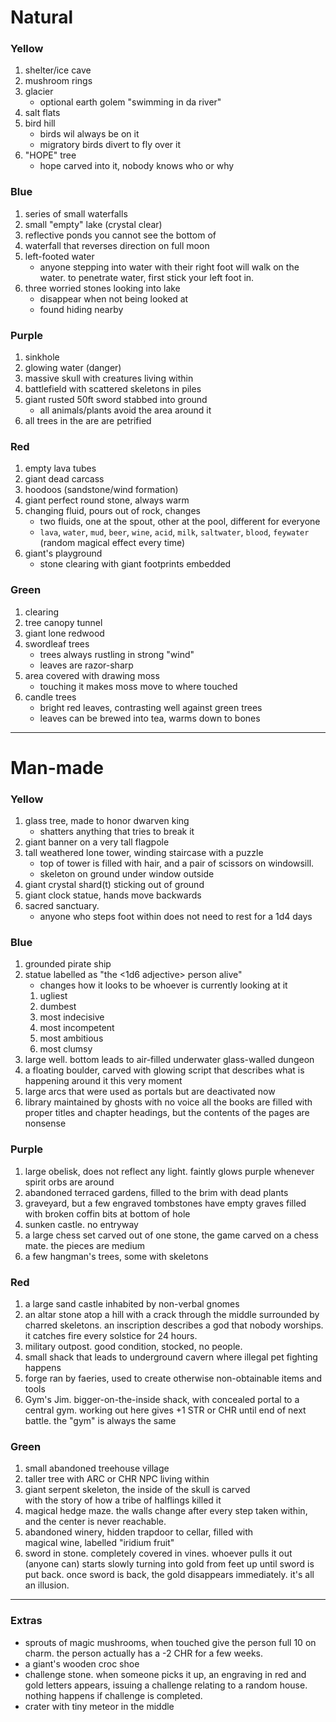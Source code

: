 # Natural

### Yellow
1. shelter/ice cave
2. mushroom rings
3. glacier
    * optional earth golem "swimming in da river"
4. salt flats
5. bird hill
    * birds wil always be on it
    * migratory birds divert to fly over it
6. "HOPE" tree
    * hope carved into it, nobody knows who or why


### Blue
1. series of small waterfalls
2. small "empty" lake (crystal clear)
3. reflective ponds you cannot see the bottom of
4. waterfall that reverses direction on full moon
5. left-footed water
    * anyone stepping into water with their right foot will walk on the water. to penetrate water, first stick your left foot in.
6. three worried stones looking into lake
    * disappear when not being looked at
    * found hiding nearby


### Purple
1. sinkhole
2. glowing water (danger)
3. massive skull with creatures living within
4. battlefield with scattered skeletons in piles
5. giant rusted 50ft sword stabbed into ground
    * all animals/plants avoid the area around it
6. all trees in the are are petrified

### Red
1. empty lava tubes
2. giant dead carcass
3. hoodoos (sandstone/wind formation)
4. giant perfect round stone, always warm
5. changing fluid, pours out of rock, changes
    * two fluids, one at the spout, other at the pool, different for everyone
    * `lava`, `water`, `mud`, `beer`, `wine`, `acid`, `milk`, `saltwater`, `blood`, `feywater` (random magical effect every time)
6. giant's playground
    * stone clearing with giant footprints embedded


### Green
1. clearing
2. tree canopy tunnel
3. giant lone redwood
4. swordleaf trees
    * trees always rustling in  strong "wind"
    * leaves are razor-sharp
5. area covered with drawing moss
    * touching it makes moss move to where touched
6. candle trees
    * bright red leaves, contrasting well against green trees
    * leaves can be brewed into tea, warms down to bones


---

# Man-made

### Yellow
1. glass tree, made to honor dwarven king
    * shatters anything that tries to break it
2. giant banner on a very tall flagpole
3. tall weathered lone tower, winding staircase with a puzzle
    * top of tower is filled with hair, and a pair of scissors on windowsill. 
    * skeleton on ground under window outside
4. giant crystal shard(t) sticking out of ground
5. giant clock statue, hands move backwards
6. sacred sanctuary. 
    * anyone who steps foot within does not need to rest for a 1d4 days


### Blue
1. grounded pirate ship
2. statue labelled as "the \<1d6 adjective> person alive"
    * changes how it looks to be whoever is currently looking at it
    1. ugliest
    2. dumbest
    3. most indecisive
    4. most incompetent
    5. most ambitious
    6. most clumsy
3. large well. bottom leads to air-filled underwater 
    glass-walled dungeon
4. a floating boulder, carved with glowing script
    that describes what is happening around it this very moment
5. large arcs that were used as portals but are deactivated now
6. library maintained by ghosts with no voice
    all the books are filled with proper titles and chapter
    headings, but the contents of the pages are nonsense

### Purple
1. large obelisk, does not reflect any light. 
    faintly glows purple whenever spirit orbs are around
2. abandoned terraced gardens, filled to the brim with dead 
    plants
3. graveyard, but a few engraved tombstones have empty graves
    filled with broken coffin bits at bottom of hole
4. sunken castle. no entryway
5. a large chess set carved out of one stone, the game carved
    on a chess mate. the pieces are medium
6. a few hangman's trees, some with skeletons


### Red
1. a large sand castle inhabited by non-verbal gnomes
2. an altar stone atop a hill with a crack through the middle
    surrounded by charred skeletons. an inscription describes
    a god that nobody worships. it catches fire every solstice
    for 24 hours.
3. military outpost. good condition, stocked, no people.
4. small shack that leads to underground cavern where illegal 
    pet fighting happens
5. forge ran by faeries, used to create otherwise 
    non-obtainable items and tools
6. Gym's Jim. bigger-on-the-inside shack, with concealed 
    portal to a central gym. working out here gives +1 STR or CHR until end of next battle. the "gym" is always the same


### Green
1. small abandoned treehouse village
2. taller tree with ARC or CHR NPC living within
3. giant serpent skeleton, the inside of the skull is carved   
    with the story of how a tribe of halflings killed it
4. magical hedge maze. the walls change after every step taken 
    within, and the center is never reachable.
5. abandoned winery, hidden trapdoor to cellar, filled with   
    magical wine, labelled "iridium fruit"
6. sword in stone. completely covered in vines. whoever pulls 
    it out (anyone can) starts slowly turning into gold from feet up until sword is put back. once sword is back, the gold disappears immediately. it's all an illusion.

---

### Extras
* sprouts of magic mushrooms, when touched give the person full 10 on charm. the person actually has a -2 CHR for a few weeks.
* a giant's wooden croc shoe
* challenge stone. when someone picks it up, an engraving in red and gold letters appears, issuing a challenge relating to a random house. nothing happens if challenge is completed. 
* crater with tiny meteor in the middle
